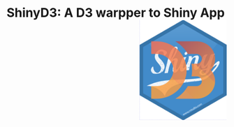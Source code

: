 
# ShinyD3: A D3 warpper to Shiny App <img src="man/figures/logo.png" align="right" alt="containerit logo" width="200" style="padding: 0 0 10px 10px;" />
